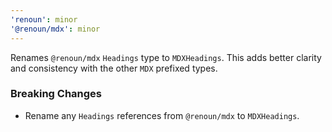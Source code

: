 ```yaml
---
'renoun': minor
'@renoun/mdx': minor
---
```


Renames `@renoun/mdx` `Headings` type to `MDXHeadings`. This adds better clarity and consistency with the other `MDX` prefixed types.

### Breaking Changes

- Rename any `Headings` references from `@renoun/mdx` to `MDXHeadings`.
